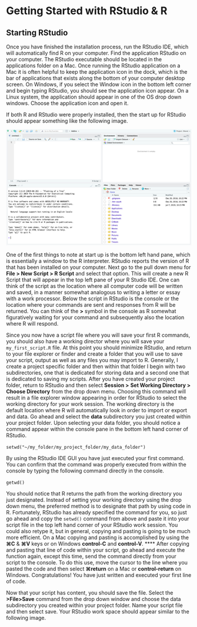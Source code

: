# Getting Started with RStudio & R

## Starting RStudio

Once you have finished the installation process, run the RStudio IDE, which will automatically find R on your computer.  Find the application RStudio on your computer.  The RStudio executable should be located in the applications folder on a Mac.  Once running the RStudio application on a Mac it is often helpful to keep the application icon in the dock, which is the bar of applications that exists along the bottom of your computer desktop screen.  On Windows, if you select the Window icon in the bottom left corner and begin typing RStudio, you should see the application icon appear. On a Linux system, the application should appear in one of the OS drop down windows.  Choose the application icon and open it.

If both R and RStudio were properly installed, then the start up for RStudio should appear something like the following image.

![A new RStudio work session at initial startup](.gitbook/assets/rstudio.png)

One of the first things to note at start up is the bottom left hand pane, which is essentially a window to the R interpreter.  RStudio reports the version of R that has been installed on your computer.  Next go to the pull down menu for **File &gt; New Script &gt; R Script** and select that option.  This will create a new R Script that will appear in the top left pane of your R Studio IDE.  One can think of the script as the location where all computer code will be written and saved, in a manner somewhat analogous to writing a letter or essay with a work processor.  Below the script in RStudio is the console or the location where your commands are sent and responses from R will be returned.  You can think of the **&gt;** symbol in the console as R somewhat figuratively waiting for your command and subsequently also the location where R will respond.

Since you now have a script file where you will save your first R commands, you should also have a working director where you will save your `my_first_script.R` file.  At this point you should minimize RStudio, and return to your file explorer or finder and create a folder that you will use to save your script, output as well as any files you may import to R.  Generally, I create a project specific folder and then within that folder I begin with two subdirectories, one that is dedicated for storing data and a second one that is dedicated to saving my scripts.  After you have created your project folder, return to RStudio and then select **Session &gt;** **Set Working Directory &gt; Choose Directory** from the drop down menu.  Choosing this command will result in a file explorer window appearing in order for RStudio to select the working directory for your work session.  The working directory is the default location where R will automatically look in order to import or export and data.  Go ahead and select the **data** subdirectory you just created within your project folder.  Upon selecting your data folder, you should notice a command appear within the console pane in the bottom left hand corner of RStudio.

`setwd("~/my_folder/my_project_folder/my_data_folder")`

By using the RStudio IDE GUI you have just executed your first command.  You can confirm that the command was properly executed from within the console by typing the following command directly in the console.

`getwd()`

You should notice that R returns the path from the working directory you just designated.  Instead of setting your working directory using the drop down menu, the preferred method is to designate that path by using code in R.  Fortunately, RStudio has already specified the command for you, so just go ahead and copy the `setwd()` command from above and paste it into your script file in the top left hand corner of your RStudio work session.  You could also retype it, but in general, copying and pasting is going to be much more efficient.  On a Mac copying and pasting is accomplished by using the **⌘C** & **⌘V** keys or on Windows **control-C** and **control-V**. ****  After copying and pasting that line of code within your script, go ahead and execute the function again, except this time, send the command directly from your script to the console.  To do this use, move the cursor to the line where you pasted the code and then select **⌘return** on a Mac or **control-return** on Windows.  Congratulations! You have just written and executed your first line of code.

Now that your script has content, you should save the file.  Select the **&gt;File&gt;Save** command from the drop down window and choose the data subdirectory you created within your project folder.  Name your script file and then select save.  Your RStudio work space should appear similar to the following image.





